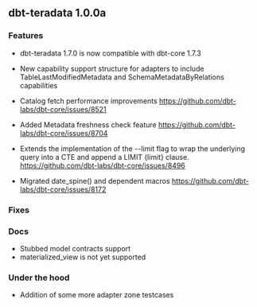 ## dbt-teradata 1.0.0a

### Features
* dbt-teradata 1.7.0 is now compatible with dbt-core 1.7.3

* New capability support structure for adapters to include 
  TableLastModifiedMetadata and SchemaMetadataByRelations capabilities

* Catalog fetch performance improvements
    https://github.com/dbt-labs/dbt-core/issues/8521

* Added Metadata freshness check feature
    https://github.com/dbt-labs/dbt-core/issues/8704

* Extends the implementation of the --limit flag to wrap the underlying 
  query into a CTE and append a LIMIT {limit} clause.
    https://github.com/dbt-labs/dbt-core/issues/8496

* Migrated date_spine() and dependent macros
    https://github.com/dbt-labs/dbt-core/issues/8172

### Fixes

### Docs
* Stubbed model contracts support
* materialized_view is not yet supported

### Under the hood
* Addition of some more adapter zone testcases
